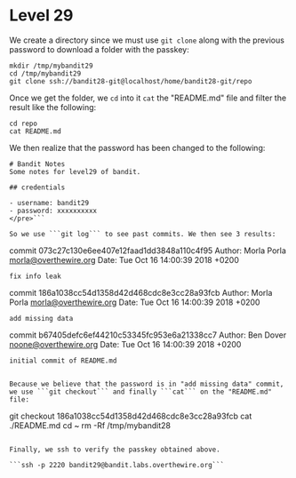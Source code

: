 # Level 29

We create a directory since we must use ```git clone``` along with the previous password to download a folder with the passkey:  

```
mkdir /tmp/mybandit29
cd /tmp/mybandit29
git clone ssh://bandit28-git@localhost/home/bandit28-git/repo
```  

Once we get the folder, we ```cd``` into it ```cat``` the "README.md" file and filter the result like the following:  

```
cd repo
cat README.md
```

We then realize that the password has been changed to the following:  

```<pre>
# Bandit Notes
Some notes for level29 of bandit.

## credentials

- username: bandit29
- password: xxxxxxxxxx
</pre>```

So we use ```git log``` to see past commits. We then see 3 results:  

```
commit 073c27c130e6ee407e12faad1dd3848a110c4f95
Author: Morla Porla <morla@overthewire.org>
Date:   Tue Oct 16 14:00:39 2018 +0200

    fix info leak

commit 186a1038cc54d1358d42d468cdc8e3cc28a93fcb
Author: Morla Porla <morla@overthewire.org>
Date:   Tue Oct 16 14:00:39 2018 +0200

    add missing data

commit b67405defc6ef44210c53345fc953e6a21338cc7
Author: Ben Dover <noone@overthewire.org>
Date:   Tue Oct 16 14:00:39 2018 +0200

    initial commit of README.md
```

Because we believe that the password is in "add missing data" commit, we use ```git checkout``` and finally ```cat``` on the "README.md" file:  

```
git checkout 186a1038cc54d1358d42d468cdc8e3cc28a93fcb
cat ./README.md
cd ~
rm -Rf /tmp/mybandit28
```

Finally, we ssh to verify the passkey obtained above.

```ssh -p 2220 bandit29@bandit.labs.overthewire.org```
